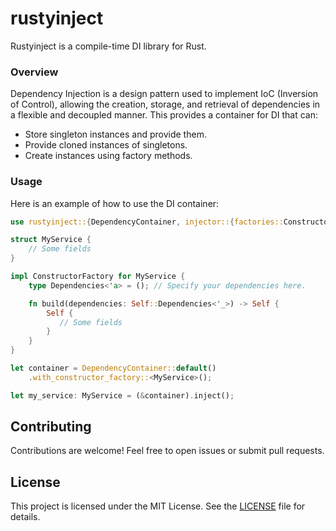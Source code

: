 # rustyinject

Rustyinject is a compile-time DI library for Rust.

### Overview

Dependency Injection is a design pattern used to implement IoC (Inversion of Control), allowing the creation, storage, and retrieval of dependencies in a flexible and decoupled manner. This provides a container for DI that can:

- Store singleton instances and provide them.
- Provide cloned instances of singletons.
- Create instances using factory methods.

### Usage

Here is an example of how to use the DI container:

```rust
use rustyinject::{DependencyContainer, injector::{factories::ConstructorFactory, Injector}};

struct MyService {
    // Some fields
}

impl ConstructorFactory for MyService {
    type Dependencies<'a> = (); // Specify your dependencies here.

    fn build(dependencies: Self::Dependencies<'_>) -> Self {
        Self {
           // Some fields
        }
    }
}

let container = DependencyContainer::default()
    .with_constructor_factory::<MyService>();

let my_service: MyService = (&container).inject();
```

## Contributing

Contributions are welcome! Feel free to open issues or submit pull requests.

## License

This project is licensed under the MIT License. See the [LICENSE](LICENSE) file for details.
